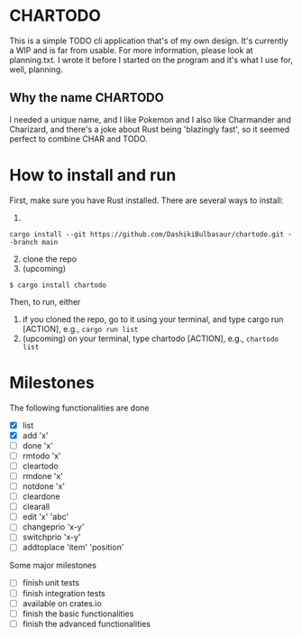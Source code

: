 # CHARTODO

This is a simple TODO cli application that's of my own design. It's currently a WIP and is far from usable. For more information, please look at planning.txt. I wrote it before I started on the program and it's what I use for, well, planning. 

## Why the name CHARTODO

I needed a unique name, and I like Pokemon and I also like Charmander and Charizard, and there's a joke about Rust being 'blazingly fast', so it seemed perfect to combine CHAR and TODO.

# How to install and run

First, make sure you have Rust installed. There are several ways to install:

1.
```sh-session
cargo install --git https://github.com/DashikiBulbasaur/chartodo.git --branch main
```
2. clone the repo
3. (upcoming)
```sh-session
$ cargo install chartodo
```

Then, to run, either

1. if you cloned the repo, go to it using your terminal, and type cargo run [ACTION], e.g., `cargo run list`
2. (upcoming) on your terminal, type chartodo [ACTION], e.g., `chartodo list`

# Milestones

The following functionalities are done
- [x] list 
- [x] add 'x'
- [ ] done 'x'
- [ ] rmtodo 'x'
- [ ] cleartodo
- [ ] rmdone 'x'
- [ ] notdone 'x'
- [ ] cleardone
- [ ] clearall
- [ ] edit 'x' 'abc'
- [ ] changeprio 'x-y'
- [ ] switchprio 'x-y'
- [ ] addtoplace 'item' 'position'

Some major milestones 
- [ ] finish unit tests
- [ ] finish integration tests
- [ ] available on crates.io
- [ ] finish the basic functionalities
- [ ] finish the advanced functionalities
